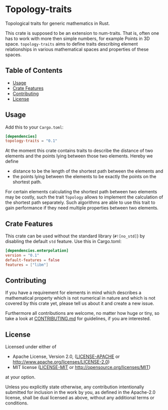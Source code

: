 # Topology-traits

<!--- This should be the same as the short description in cargo.toml --->
Topological traits for generic mathematics in Rust.

This crate is supposed to be an extension to num-traits. That is, often one has to work with more then simple numbers, for example Points in 3D space. `topology-traits` aims to define traits describing element relationships in various mathematical spaces and properties of these spaces.

## Table of Contents

- [Usage](#usage)
- [Crate Features](#crate-features)
- [Contributing](#contributing)
- [License](#license)

## Usage

Add this to your `Cargo.toml`:
```toml
[dependencies]
topology-traits = "0.1"
```

At the moment this crate contains traits to describe the distance of two elements and the points lying between those two elements. Hereby we define
- distance to be the length of the shortest path between the elements and
- the points lying between the elements to be exactly the points on the shortest path.

For certain elements calculating the shortest path between two elements may be costly, such the trait `Topology` allows to implement the calculation of the shortest path separately. Such algorithms are able to use this trait to gain performance if they need multiple properties between two elements.

## Crate Features

This crate can be used without the standard library (`#![no_std]`) by disabling the default `std` feature. Use this in Cargo.toml:
```toml
[dependencies.enterpolation]
version = "0.1"
default-features = false
features = ["libm"]
```

## Contributing

If you have a requirement for elements in mind which describes a mathematical property which is not numerical in nature and which is not covered by this crate yet, please tell us about it and create a new issue.

Furthermore all contributions are welcome, no matter how huge or tiny, so take a look at [CONTRIBUTING.md](CONTRIBUTING.md) for guidelines, if you are interested.

## License

Licensed under either of

* Apache License, Version 2.0, ([LICENSE-APACHE](LICENSE-APACHE) or <http://www.apache.org/licenses/LICENSE-2.0>)
* MIT license ([LICENSE-MIT](LICENSE-MIT) or <http://opensource.org/licenses/MIT>)

at your option.

Unless you explicitly state otherwise, any contribution intentionally submitted for inclusion in the work by you, as defined in the Apache-2.0 license, shall be dual licensed as above, without any additional terms or conditions.
